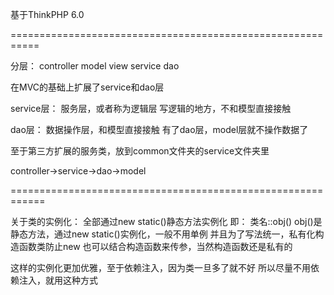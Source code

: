 基于ThinkPHP 6.0

===========================================================

分层：
controller
model
view
service
dao

在MVC的基础上扩展了service和dao层

service层：
服务层，或者称为逻辑层
写逻辑的地方，不和模型直接接触

dao层：
数据操作层，和模型直接接触
有了dao层，model层就不操作数据了

至于第三方扩展的服务类，放到common文件夹的service文件夹里


controller->service->dao->model

============================================================

关于类的实例化：
全部通过new static()静态方法实例化
即：
类名::obj()
obj()是静态方法，通过new static()实例化，一般不用单例
并且为了写法统一，私有化构造函数类防止new
也可以结合构造函数来传参，当然构造函数还是私有的


这样的实例化更加优雅，至于依赖注入，因为类一旦多了就不好
所以尽量不用依赖注入，就用这种方式




